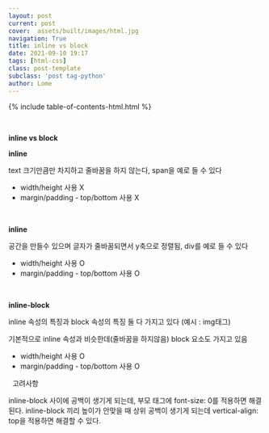 ```yaml
---
layout: post
current: post
cover:  assets/built/images/html.jpg
navigation: True
title: inline vs block
date: 2021-09-10 19:17
tags: [html-css]
class: post-template
subclass: 'post tag-python'
author: Lome
---
```


<span></span>

{% include table-of-contents-html.html %}

<br>

<strong class="subtitle_fontAwesome">inline vs block</strong>

<strong class="subtitle2_fontAwesome">inline</strong>

text 크기만큼만 차지하고 줄바꿈을 하지 않는다, span을 예로 들 수 있다

- width/height 사용 X
- margin/padding - top/bottom 사용 X

<br>

<strong class="subtitle2_fontAwesome">inline</strong>

공간을 만들수 있으며 글자가 줄바꿈되면서 y축으로 정렬됨, div를 예로 들 수 있다

- width/height 사용 O
- margin/padding - top/bottom 사용 O

<br>

<strong class="subtitle2_fontAwesome">inline-block</strong>

inline 속성의 특징과 block 속성의 특징 둘 다 가지고 있다 (예시 : img태그)

기본적으로 inline 속성과 비슷한데(줄바꿈을 하지않음) block 요소도 가지고 있음

- width/height 사용 O
- margin/padding - top/bottom 사용 O

<i class="fa fa-glass"></i> &#160; 고려사항

inline-block 사이에 공백이 생기게 되는데, 부모 태그에 font-size: 0를 적용하면 해결된다.
inline-block 끼리 높이가 안맞을 때 상위 공백이 생기게 되는데 vertical-align: top을 적용하면 해결할 수 있다.

